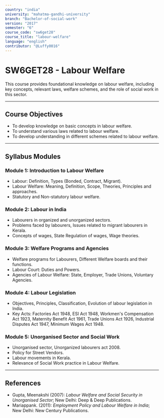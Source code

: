 ```yaml
---
country: "india"
university: "mahatma-gandhi-university"
branch: "Bachelor-of-social-work"
version: "2017"
semester: "6"
course_code: "sw6get28"
course_title: "labour-welfare"
language: "english"
contributor: "@Luffy0016"
---
```

# SW6GET28 - Labour Welfare

This course provides foundational knowledge on labour welfare, including key concepts, relevant laws, welfare schemes, and the role of social work in this sector.

---
## Course Objectives

* To develop knowledge on basic concepts in labour welfare.
* To understand various laws related to labour welfare.
* To develop understanding in different schemes related to labour welfare.

---
## Syllabus Modules

### Module 1: Introduction to Labour Welfare
* Labour: Definition, Types (Bonded, Contract, Migrant).
* Labour Welfare: Meaning, Definition, Scope, Theories, Principles and approaches.
* Statutory and Non-statutory labour welfare.

### Module 2: Labour in India
* Labourers in organized and unorganized sectors.
* Problems faced by labourers, Issues related to migrant labourers in Kerala.
* Concepts of wages, State Regulation of wages, Wage theories.

### Module 3: Welfare Programs and Agencies
* Welfare programs for Labourers, Different Welfare boards and their functions.
* Labour Court: Duties and Powers.
* Agencies of Labour Welfare: State, Employer, Trade Unions, Voluntary Agencies.

### Module 4: Labour Legislation
* Objectives, Principles, Classification, Evolution of labour legislation in India.
* Key Acts: Factories Act 1948, ESI Act 1948, Workmen's Compensation Act 1923, Maternity Benefit Act 1961, Trade Unions Act 1926, Industrial Disputes Act 1947, Minimum Wages Act 1948.

### Module 5: Unorganised Sector and Social Work
* Unorganised sector, Unorganized labourers act 2008.
* Policy for Street Vendors.
* Labour movements in Kerala.
* Relevance of Social Work practice in Labour Welfare.

---
## References
* Gupta, Meenakshi (2007): *Labour Welfare and Social Security in Unorganised Sector*; New Delhi: Deep & Deep Publications.
* Mariappank. (2011): *Employment Policy and Labour Welfare in India*; New Delhi: New Century Publications.